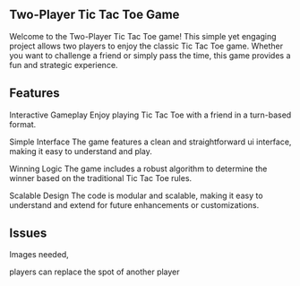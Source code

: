 Two-Player Tic Tac Toe Game
-----------------------------------------------------------------------------------------------------------------------------------------------------------------------------------------------

Welcome to the Two-Player Tic Tac Toe game! This simple yet engaging project allows two players to enjoy the classic Tic Tac Toe game. Whether you want to challenge a friend or simply pass the time, this game provides a fun and strategic experience.

Features
-----------------------------------------------------------------------------------------------------------------------------------------------------------------------------------------------

Interactive Gameplay
Enjoy playing Tic Tac Toe with a friend in a turn-based format.

Simple Interface
The game features a clean and straightforward ui interface, making it easy to understand and play.

Winning Logic
The game includes a robust algorithm to determine the winner based on the traditional Tic Tac Toe rules.

Scalable Design
The code is modular and scalable, making it easy to understand and extend for future enhancements or customizations.

Issues
-----------------------------------------------------------------------------------------------------------------------------------------------------------------------------------------------

Images needed,

players can replace the spot of another player

